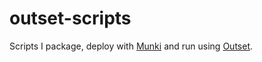 # outset-scripts
Scripts I package, deploy with [Munki](https://github.com/munki/munki) and run using [Outset](https://github.com/chilcote/outset).

